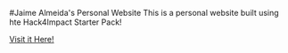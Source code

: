 #Jaime Almeida's Personal Website
This is a personal website built using hte Hack4Impact Starter Pack!

[Visit it Here!](https://himeh12/Himeh12.github.io)